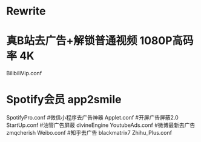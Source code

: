 # Rewrite
# 真B站去广告+解锁普通视频 1080P高码率	4K 
BilibiliVip.conf
# Spotify会员	app2smile
SpotifyPro.conf
#微信小程序去广告神器	
Applet.conf
#开屏广告屏蔽2.0	
StartUp.conf
#油管广告屏蔽	divineEngine
YoutubeAds.conf
#微博最新去广告 zmqcherish
Weibo.conf
#知乎去广告 blackmatrix7
Zhihu_Plus.conf


















